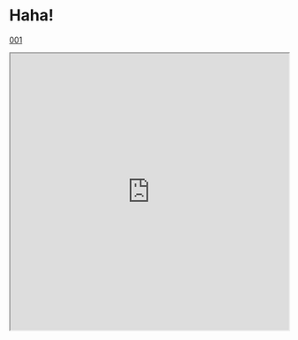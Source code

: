 # Haha!


[001](https://raw.githubusercontent.com/OpenPecha/P000002/master/P000002.opf/base/v001.txt)


<iframe width="100%" height="500" src="https://ngawangtrinley.github.io/P000002-test/P000002.opf/base/v001.md"></iframe>
